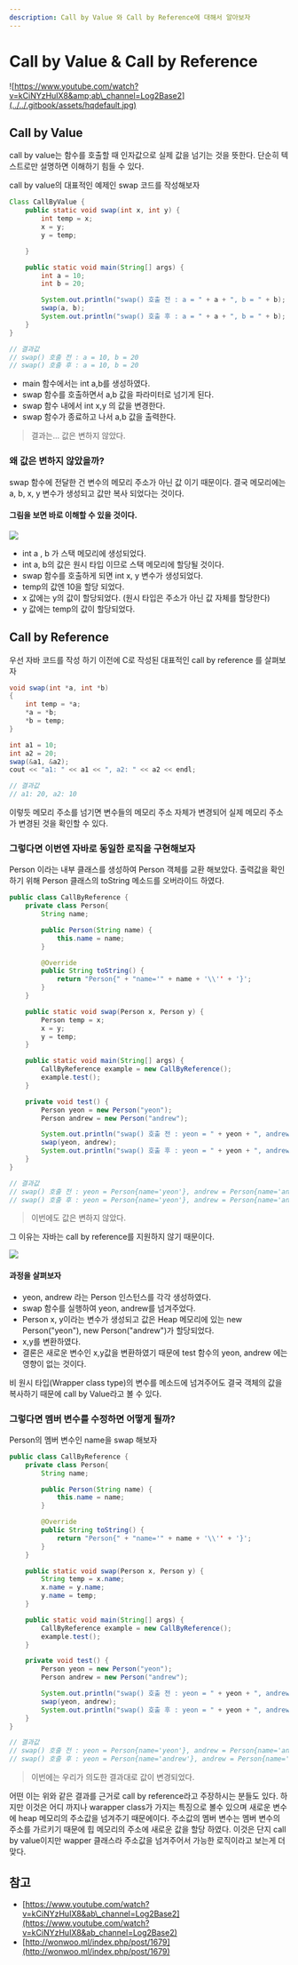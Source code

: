 ```yaml
---
description: Call by Value 와 Call by Reference에 대해서 알아보자
---
```


# Call by Value & Call by Reference

![https://www.youtube.com/watch?v=kCiNYzHuIX8&amp;ab\_channel=Log2Base2](../../.gitbook/assets/hqdefault.jpg)

## Call by Value

call by value는 함수를 호출할 때 인자값으로 실제 값을 넘기는 것을 뜻한다. 단순히 텍스트로만 설명하면 이해하기 힘들 수 있다.

call by value의 대표적인 예제인 swap 코드를 작성해보자

```java
Class CallByValue {
    public static void swap(int x, int y) {
        int temp = x;
        x = y;
        y = temp;

    }

    public static void main(String[] args) {
        int a = 10;
        int b = 20;

        System.out.println("swap() 호출 전 : a = " + a + ", b = " + b);
        swap(a, b);
        System.out.println("swap() 호출 후 : a = " + a + ", b = " + b);
    }
}

// 결과값
// swap() 호출 전 : a = 10, b = 20
// swap() 호출 후 : a = 10, b = 20
```

* main 함수에서는 int a,b를 생성하였다.
* swap 함수를 호출하면서 a,b 값을 파라미터로 넘기게 된다.
* swap 함수 내에서 int x,y 의 값을 변경한다.
* swap 함수가 종료하고 나서 a,b 값을 출력한다.

> 결과는... 값은 변하지 않았다.

### 왜 값은 변하지 않았을까?

swap 함수에 전달한 건 변수의 메모리 주소가 아닌 값 이기 때문이다. 결국 메모리에는 a, b, x, y 변수가 생성되고 값만 복사 되었다는 것이다.

#### 그림을 보면 바로 이해할 수 있을 것이다.

![](../../.gitbook/assets/222%20%281%29.png)

* int a , b 가 스택 메모리에 생성되었다.
* int a, b의 값은 원시 타입 이므로 스택 메모리에 할당될 것이다.
* swap 함수를 호출하게 되면 int x, y 변수가 생성되었다.
* temp의 값엔 10을 할당 되었다.
* x 값에는 y의 값이 할당되었다. \(원시 타입은 주소가 아닌 값 자체를 할당한다\)
* y 값에는 temp의 값이 할당되었다.

## Call by Reference

우선 자바 코드를 작성 하기 이전에 C로 작성된 대표적인 call by reference 를 살펴보자

```java
void swap(int *a, int *b)
{
    int temp = *a;
    *a = *b;
    *b = temp;
}

int a1 = 10;
int a2 = 20;
swap(&a1, &a2);
cout << "a1: " << a1 << ", a2: " << a2 << endl;

// 결과값
// a1: 20, a2: 10
```

이렇듯 메모리 주소를 넘기면 변수들의 메모리 주소 자체가 변경되어 실제 메모리 주소가 변경된 것을 확인할 수 있다.

### 그렇다면 이번엔 자바로 동일한 로직을 구현해보자

Person 이라는 내부 클래스를 생성하여 Person 객체를 교환 해보았다. 출력값을 확인하기 위해 Person 클래스의 toString 메소드를 오버라이드 하였다.

```java
public class CallByReference {
    private class Person{
        String name;

        public Person(String name) {
            this.name = name;
        }

        @Override
        public String toString() {
            return "Person{" + "name='" + name + '\\'' + '}';
        }
    }

    public static void swap(Person x, Person y) {
        Person temp = x;
        x = y;
        y = temp;
    }

    public static void main(String[] args) {
        CallByReference example = new CallByReference();
        example.test();
    }

    private void test() {
        Person yeon = new Person("yeon");
        Person andrew = new Person("andrew");

        System.out.println("swap() 호출 전 : yeon = " + yeon + ", andrew = " + andrew);
        swap(yeon, andrew);
        System.out.println("swap() 호출 후 : yeon = " + yeon + ", andrew = " + andrew);
    }
}

// 결과값
// swap() 호출 전 : yeon = Person{name='yeon'}, andrew = Person{name='andrew'}
// swap() 호출 후 : yeon = Person{name='yeon'}, andrew = Person{name='andrew'}
```

> 이번에도 값은 변하지 않았다.

그 이유는 자바는 call by reference를 지원하지 않기 때문이다.

![](../../.gitbook/assets/333.png)

#### 과정을 살펴보자

* yeon, andrew 라는 Person 인스턴스를 각각 생성하였다.
* swap 함수를 실행하여 yeon, andrew를 넘겨주었다.
* Person x, y이라는 변수가 생성되고 값은 Heap 메모리에 있는 new Person\("yeon"\), new Person\("andrew"\)가 할당되었다.
* x,y를 변환하였다.
* 결론은 새로운 변수인 x,y값을 변환하였기 때문에 test 함수의 yeon, andrew 에는 영향이 없는 것이다.

비 원시 타입\(Wrapper class type\)의 변수를 메소드에 넘겨주어도 결국 객체의 값을 복사하기 때문에 call by Value라고 볼 수 있다.

### 그렇다면 멤버 변수를 수정하면 어떻게 될까?

Person의 멤버 변수인 name을 swap 해보자

```java
public class CallByReference {
    private class Person{
        String name;

        public Person(String name) {
            this.name = name;
        }

        @Override
        public String toString() {
            return "Person{" + "name='" + name + '\\'' + '}';
        }
    }

    public static void swap(Person x, Person y) {
        String temp = x.name;
        x.name = y.name;
        y.name = temp;
    }

    public static void main(String[] args) {
        CallByReference example = new CallByReference();
        example.test();
    }

    private void test() {
        Person yeon = new Person("yeon");
        Person andrew = new Person("andrew");

        System.out.println("swap() 호출 전 : yeon = " + yeon + ", andrew = " + andrew);
        swap(yeon, andrew);
        System.out.println("swap() 호출 후 : yeon = " + yeon + ", andrew = " + andrew);
    }
}

// 결과값
// swap() 호출 전 : yeon = Person{name='yeon'}, andrew = Person{name='andrew'}
// swap() 호출 후 : yeon = Person{name='andrew'}, andrew = Person{name='yeon'}
```

> 이번에는 우리가 의도한 결과대로 값이 변경되었다.

어떤 이는 위와 같은 결과를 근거로 call by reference라고 주장하시는 분들도 있다. 하지만 이것은 어디 까지나 warapper class가 가지는 특징으로 볼수 있으며 새로운 변수에 heap 메모리의 주소값을 넘겨주기 때문에이다. 주소값의 멤버 변수는 멤버 변수의 주소를 가르키기 때문에 힙 메모리의 주소에 새로운 값을 할당 하였다. 이것은 단지 call by value이지만 wapper 클래스라 주소값을 넘겨주어서 가능한 로직이라고 보는게 더 맞다.

## 참고

* [https://www.youtube.com/watch?v=kCiNYzHuIX8&ab\_channel=Log2Base2](https://www.youtube.com/watch?v=kCiNYzHuIX8&ab_channel=Log2Base2)
* [http://wonwoo.ml/index.php/post/1679](http://wonwoo.ml/index.php/post/1679)

